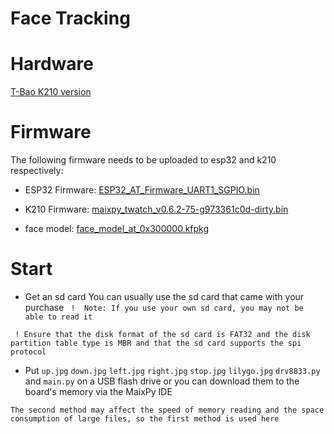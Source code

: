 # Face Tracking

# Hardware

[T-Bao K210 version](https://www.aliexpress.com/item/1005001511367578.html)

# Firmware

The following firmware needs to be uploaded to esp32 and k210 respectively:

- ESP32 Firmware: [ESP32_AT_Firmware_UART1_SGPIO.bin](../../firmware/ESP32_AT_Firmware_UART1_SGPIO.bin)

- K210 Firmware: [maixpy_twatch_v0.6.2-75-g973361c0d-dirty.bin](../..//firmware/maixpy_twatch_v0.6.2-75-g973361c0d-dirty.bin)

- face model: [face_model_at_0x300000.kfpkg](./face_model_at_0x300000.kfpkg)

# Start

- Get an sd card You can usually use the sd card that came with your purchase
` !  Note: If you use your own sd card, you may not be able to read it`

` ! Ensure that the disk format of the sd card is FAT32 and the disk partition table type is MBR and that the sd card supports the spi protocol`

- Put `up.jpg` `down.jpg` `left.jpg` `right.jpg` `stop.jpg` `lilygo.jpg` `drv8833.py` and `main.py` on a USB flash drive or you can download them to the board's memory via the MaixPy IDE

`The second method may affect the speed of memory reading and the space consumption of large files, so the first method is used here`

